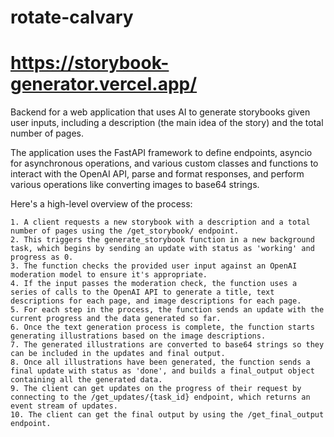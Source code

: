 # rotate-calvary
# https://storybook-generator.vercel.app/

Backend for a web application that uses AI to generate storybooks given user inputs, including a description (the main idea of the story) and the total number of pages.

The application uses the FastAPI framework to define endpoints, asyncio for asynchronous operations, and various custom classes and functions to interact with the OpenAI API, parse and format responses, and perform various operations like converting images to base64 strings.

Here's a high-level overview of the process:

    1. A client requests a new storybook with a description and a total number of pages using the /get_storybook/ endpoint.
    2. This triggers the generate_storybook function in a new background task, which begins by sending an update with status as 'working' and progress as 0.
    3. The function checks the provided user input against an OpenAI moderation model to ensure it's appropriate.
    4. If the input passes the moderation check, the function uses a series of calls to the OpenAI API to generate a title, text descriptions for each page, and image descriptions for each page.
    5. For each step in the process, the function sends an update with the current progress and the data generated so far.
    6. Once the text generation process is complete, the function starts generating illustrations based on the image descriptions.
    7. The generated illustrations are converted to base64 strings so they can be included in the updates and final output.
    8. Once all illustrations have been generated, the function sends a final update with status as 'done', and builds a final_output object containing all the generated data.
    9. The client can get updates on the progress of their request by connecting to the /get_updates/{task_id} endpoint, which returns an event stream of updates.
    10. The client can get the final output by using the /get_final_output endpoint.